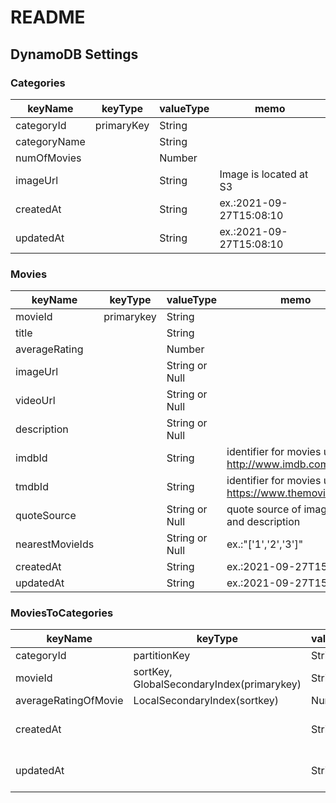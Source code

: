 # README

## DynamoDB Settings

### Categories

| keyName | keyType | valueType | memo |
| --- | --- | --- | --- |
| categoryId | primaryKey | String | |
| categoryName | | String | |
| numOfMovies |  | Number | |
| imageUrl | | String | Image is located at S3  |
| createdAt | | String | ex.:2021-09-27T15:08:10 |
| updatedAt | | String | ex.:2021-09-27T15:08:10 |

### Movies

| keyName | keyType | valueType | memo |
| --- | --- | --- | --- |
| movieId | primarykey | String | |
| title | | String | |
| averageRating | | Number | |
| imageUrl | | String or Null | |
| videoUrl | | String or Null | |
| description | | String or Null | |
| imdbId | | String | identifier for movies used by <http://www.imdb.com>. |
| tmdbId | | String | identifier for movies used by <https://www.themoviedb.org>. |
| quoteSource | | String or Null | quote source of image, video and description |
| nearestMovieIds | | String or Null | ex.:"['1','2','3']" |
| createdAt | | String | ex.:2021-09-27T15:08:10 |
| updatedAt | | String | ex.:2021-09-27T15:08:10 |

### MoviesToCategories
| keyName | keyType | valueType | memo |
| --- | --- | --- | --- |
| categoryId | partitionKey | String | |
| movieId | sortKey, GlobalSecondaryIndex(primarykey) | String | |
| averageRatingOfMovie | LocalSecondaryIndex(sortkey) | Number | |
| createdAt | | String | ex.:2021-09-27T15:08:10 |
| updatedAt | | String | ex.:2021-09-27T15:08:10 |
